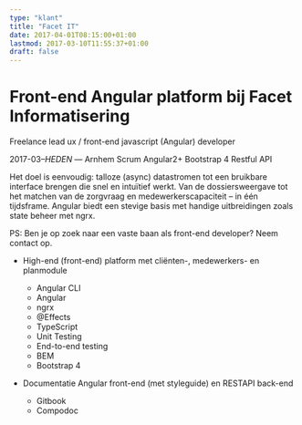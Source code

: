 ```yaml
---
type: "klant"
title: "Facet IT"
date: 2017-04-01T08:15:00+01:00
lastmod: 2017-03-10T11:55:37+01:00
draft: false
---
```


# Front-end Angular platform bij Facet Informatisering

Freelance lead ux / front-end javascript (Angular) developer

2017-03–_HEDEN_ — Arnhem  Scrum Angular2+ Bootstrap 4 Restful API

Het doel is eenvoudig: talloze (async) datastromen tot een bruikbare interface brengen die snel en intuïtief werkt. Van de dossiersweergave tot het matchen van de zorgvraag en medewerkerscapaciteit – in één tijdsframe. Angular biedt een stevige basis met handige uitbreidingen zoals state beheer met ngrx.

PS: Ben je op zoek naar een vaste baan als front-end developer? Neem contact op.

- High-end (front-end) platform met cliënten-, medewerkers- en planmodule
    + Angular CLI
    + Angular
    + ngrx
    + @Effects
    + TypeScript
    + Unit Testing
    + End-to-end testing
    + BEM
    + Bootstrap 4

- Documentatie Angular front-end (met styleguide) en RESTAPI back-end
    + Gitbook
    + Compodoc